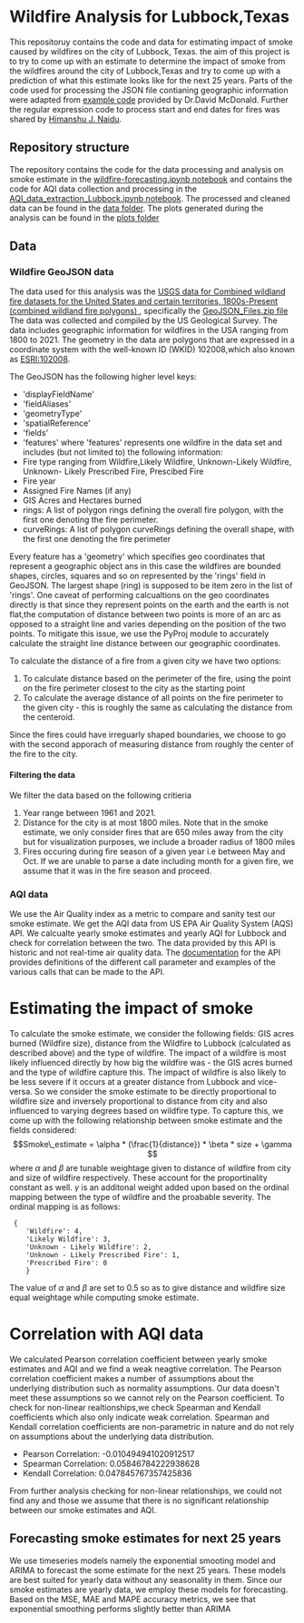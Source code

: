 # Wildfire Analysis for Lubbock,Texas

This repositoruy contains the code and data for estimating impact of smoke caused by wildfires on the city of Lubbock, Texas. the aim of this project is to try to come up with an estimate to determine the impact of smoke from the wildfires around the city of Lubbock,Texas and try to come up with a prediction of what this estimate looks like for the next 25 years. Parts of the code used for processing the JSON file contianing geographic information were adapted from [example code](https://drive.google.com/file/d/1B7AGlaW7d-27bHKLVXGBwLt8T-Elx-HB/view?usp=drive_link) provided by Dr.David McDonald. 
Further the regular expression code to process start and end dates for fires was shared by [Himanshu J. Naidu](https://github.com/himanshunaidu/data512_project/blob/master/wildfire_data_acquisition.ipynb). 

## Repository structure
The repository contains the code for the data processing and analysis on smoke estimate in the [wildfire-forecasting.ipynb notebook](https://github.com/Chakita/DATA-512-Project/blob/master/wildfire-forecasting.ipynb) and contains the code for AQI data collection and processing in the [AQI_data_extraction_Lubbock.ipynb notebook](https://github.com/Chakita/DATA-512-Project/blob/master/AQI_data_extraction_Lubbock.ipynb).
The processed and cleaned data can be found in the [data folder](https://github.com/Chakita/DATA-512-Project/tree/master/data). The plots generated during the analysis can be found in the [plots folder](DATA-512-Project/plots)

## Data

### Wildfire GeoJSON data

The data used for this analysis was the [ USGS data for Combined wildland fire datasets for the United States and certain territories, 1800s-Present (combined wildland fire polygons) ](https://www.sciencebase.gov/catalog/item/61aa537dd34eb622f699df81), specifically the [GeoJSON_Files.zip file](https://www.sciencebase.gov/catalog/item/61aa537dd34eb622f699df81) The data was collected and compiled by the US Geological Survey. The data includes geographic information for wildfires in the USA ranging from 1800 to 2021.
The geometry in the data are polygons that are expressed in a coordinate system with the well-known ID (WKID) 102008,which also known as [ESRI:102008](https://epsg.io/102008).

The GeoJSON has the following higher level keys:
- 'displayFieldName'
- 'fieldAliases'
- 'geometryType'
- 'spatialReference'
- 'fields'
- 'features'
where 'features' represents one wildfire in the data set and includes (but not limited to) the following information:
- Fire type ranging from Wildfire,Likely Wildfire, Unknown-Likely Wildfire, Unknown- Likely Prescribed Fire, Prescibed Fire
- Fire year
- Assigned Fire Names (if any)
- GIS Acres and Hectares burned
- rings: A list of polygon rings defining the overall fire polygon, with the first one denoting the fire perimeter.
- curveRings: A list of polygon curveRings defining the overall shape, with the first one denoting the fire perimeter
  
Every feature has a 'geometry' which specifies geo coordinates that represent a geographic object ans in this case the wildfires are bounded shapes, circles, squares and so on represented by the 'rings' field in GeoJSON. The largest shape (ring) is supposed to be item zero in the list of 'rings'.
One caveat of performing calcualtions on the geo coordinates directly is that since they represent points on the earth and the earth is not flat,the computation of distance between two points is more of an arc as opposed to a straight line and varies depending on the position of the two points. To mitigate this issue, we use the PyProj module to accurately calculate the straight line distance between our geographic coordinates.

To calculate the distance of a fire from a given city we have two options:
1) To calculate distance based on the perimeter of the fire, using the point on the fire perimeter closest to the city as the starting point
2) To calculate the average distance of all points on the fire perimeter to the given city - this is roughly the same as calculating the distance from the centeroid.

Since the fires could have irreguarly shaped boundaries, we choose to go with the second apporach of measuring distance from roughly the center of the fire to the city. 

#### Filtering the data

We filter the data based on the following critieria
1. Year range between 1961 and 2021.
2. Distance for the city is at most 1800 miles. Note that in the smoke estimate, we only consider fires that are 650 miles away from the city but for visualization purposes, we include a broader radius of 1800 miles
3. Fires occuring during fire season of a given year i.e between May and Oct. If we are unable to parse a date including month for a given fire, we assume that it was in the fire season and proceed.

### AQI data
We use the Air Quality index as a metric to compare and sanity test our smoke estimate. We get the AQI data from  US EPA Air Quality System (AQS) API. We calcualte yearly smoke estimates and yearly AQI for Lubbock and check for correlation between the two. The data provided by this API is historic and not real-time air quality data. The [documentation](https://aqs.epa.gov/aqsweb/documents/data_api.html)
for the API provides definitions of the different call parameter and examples of the various calls that can be made to the API.


# Estimating the impact of smoke
To calculate the smoke estimate, we consider the following fields: GIS acres burned (Wildfire size), distance from the Wildfire to Lubbock (calculated as described above) and the type of wildfire.
The impact of a wildfire is most likely influenced directly by how big the wildfire was - the GIS acres burned and the type of wildfire capture this. The impact of wildfire is also likely to be less severe if it occurs at a greater distance from Lubbock and vice-versa. So we consider the smoke estimate to be directly proportional to wildfire size and inversely proportional to distance from city and also influenced to varying degrees based on wildfire type. To capture this, we come up with the following relationship between smoke estimate and the fields considered: $$Smoke\_estimate = \alpha * (\frac{1}{distance}) * \beta * size + \gamma $$ where $\alpha$ and $\beta$ are tunable weightage given to distance of wildfire from city and size of wildfire respectively. These account for the proportinality constant as well. $\gamma$ is an additonal weight added upon based on the ordinal mapping between the type of wildfire and the proabable severity. The ordinal mapping is as follows:
```
 { 
    'Wildfire': 4,
    'Likely Wildfire': 3,
    'Unknown - Likely Wildfire': 2,
    'Unknown - Likely Prescribed Fire': 1,
    'Prescribed Fire': 0
    }
 ```
 The value of $\alpha$ and $\beta$ are set to 0.5 so as to give distance and wildfire size equal weightage while computing smoke estimate.

# Correlation with AQI data

We calculated Pearson correlation coefficient between yearly smoke estimates and AQI and we find a weak neagtive correlation. The Pearson correlation coefficient makes a number of assumptions about the underlying distribution such as normality assumptions. Our data doesn't meet these assumptions so we cannot rely on the Pearson coefficient. To check for non-linear realtionships,we check Spearman and Kendall coefficients which also only indicate weak correlation. Spearman and Kendall correlation coefficients are non-parametric in nature and do not rely on assumptions about the underlying data distribution.
- Pearson Correlation: -0.010494941020912517
- Spearman Correlation: 0.05846784222938628
- Kendall Correlation: 0.047845767357425836

From further analysis checking for non-linear relationships, we could not find any and those we assume that there is no significant relationship between our smoke estimates and AQI.

## Forecasting smoke estimates for next 25 years

We use timeseries models namely the exponential smooting model and ARIMA to forecast the some estimate for the next 25 years. These models are best suited for yearly data without any seasonality in them. Since our smoke estimates are yearly data, we employ these models for forecasting. Based on the MSE, MAE and MAPE accuracy metrics, we see that exponential smoothing performs slightly better than ARIMA



